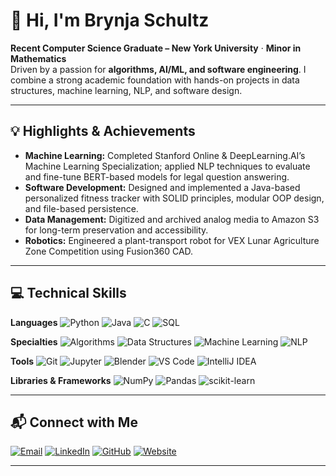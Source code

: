# 👋 Hi, I'm Brynja Schultz

**Recent Computer Science Graduate – New York University** · **Minor in Mathematics**  
Driven by a passion for **algorithms, AI/ML, and software engineering**. I combine a strong academic foundation with hands-on projects in data structures, machine learning, NLP, and software design.

---

## 💡 Highlights & Achievements

* **Machine Learning:** Completed Stanford Online & DeepLearning.AI’s Machine Learning Specialization; applied NLP techniques to evaluate and fine-tune BERT-based models for legal question answering.
* **Software Development:** Designed and implemented a Java-based personalized fitness tracker with SOLID principles, modular OOP design, and file-based persistence.
* **Data Management:** Digitized and archived analog media to Amazon S3 for long-term preservation and accessibility.
* **Robotics:** Engineered a plant-transport robot for VEX Lunar Agriculture Zone Competition using Fusion360 CAD.

---

## 💻 Technical Skills

**Languages**
![Python](https://img.shields.io/badge/Python-3776AB?style=for-the-badge\&logo=python\&logoColor=white)
![Java](https://img.shields.io/badge/Java-007396?style=for-the-badge\&logo=java\&logoColor=white)
![C](https://img.shields.io/badge/C-00599C?style=for-the-badge\&logo=c\&logoColor=white)
![SQL](https://img.shields.io/badge/SQL-336791?style=for-the-badge\&logo=postgresql\&logoColor=white)

**Specialties**
![Algorithms](https://img.shields.io/badge/Algorithms-FFA500?style=for-the-badge)
![Data Structures](https://img.shields.io/badge/Data%20Structures-228B22?style=for-the-badge)
![Machine Learning](https://img.shields.io/badge/Machine%20Learning-102230?style=for-the-badge\&logo=tensorflow\&logoColor=white)
![NLP](https://img.shields.io/badge/NLP-8A2BE2?style=for-the-badge)

**Tools**
![Git](https://img.shields.io/badge/Git-F05032?style=for-the-badge\&logo=git\&logoColor=white)
![Jupyter](https://img.shields.io/badge/Jupyter-F37626?style=for-the-badge\&logo=jupyter\&logoColor=white)
![Blender](https://img.shields.io/badge/Blender-F5792A?style=for-the-badge\&logo=blender\&logoColor=white)
![VS Code](https://img.shields.io/badge/VS%20Code-007ACC?style=for-the-badge\&logo=visualstudiocode\&logoColor=white)
![IntelliJ IDEA](https://img.shields.io/badge/IntelliJ%20IDEA-000000?style=for-the-badge\&logo=intellijidea\&logoColor=white)

**Libraries & Frameworks**
![NumPy](https://img.shields.io/badge/NumPy-013243?style=for-the-badge\&logo=numpy\&logoColor=white)
![Pandas](https://img.shields.io/badge/Pandas-150458?style=for-the-badge\&logo=pandas\&logoColor=white)
![scikit-learn](https://img.shields.io/badge/scikit--learn-F7931E?style=for-the-badge\&logo=scikit-learn\&logoColor=white)

---

## 📬 Connect with Me

[![Email](https://img.shields.io/badge/brynjaschultz%40nyu.edu-red?logo=gmail&logoColor=white)](mailto:brynjaschultz@nyu.edu)
[![LinkedIn](https://img.shields.io/badge/LinkedIn-blue?logo=linkedin&logoColor=white)](https://www.linkedin.com/in/brynjaschultz)
[![GitHub](https://img.shields.io/badge/GitHub-black?logo=github&logoColor=white)](https://github.com/brynja-schultz)
[![Website](https://img.shields.io/badge/Website-purple?logo=vercel&logoColor=white)](https://brynja-schultz.github.io)

---
